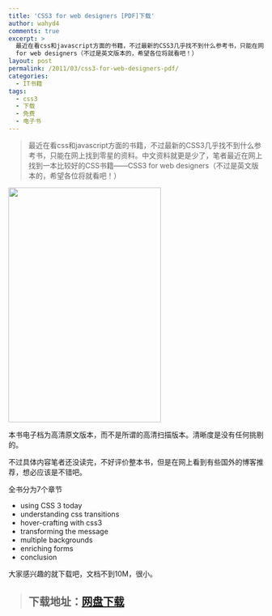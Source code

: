 ```yaml
---
title: 'CSS3 for web designers [PDF]下载'
author: wahyd4
comments: true
excerpt: >
  最近在看css和javascript方面的书籍，不过最新的CSS3几乎找不到什么参考书，只能在网上找到零星的资料。中文资料就更是少了，笔者最近在网上找到一本比较好的CSS书籍——CSS3
  for web designers（不过是英文版本的，希望各位将就看吧！）
layout: post
permalink: /2011/03/css3-for-web-designers-pdf/
categories:
  - IT书籍
tags:
  - css3
  - 下载
  - 免费
  - 电子书
---
```

> 最近在看css和javascript方面的书籍，不过最新的CSS3几乎找不到什么参考书，只能在网上找到零星的资料。中文资料就更是少了，笔者最近在网上找到一本比较好的CSS书籍——CSS3 for web designers（不过是英文版本的，希望各位将就看吧！）

[<img class="aligncenter size-full wp-image-1558" title="css3_conew1" src="/images/2011/03/css3_conew1.jpg" alt="" width="301" height="464" />][1]

本书电子档为高清原文版本，而不是所谓的高清扫描版本。清晰度是没有任何挑剔的。

不过具体内容笔者还没读完，不好评价整本书，但是在网上看到有些国外的博客推荐，想必应该是不错吧。

全书分为7个章节

*   using CSS 3 today
*   understanding css transitions
*   hover-crafting with css3
*   transforming the message
*   multiple backgrounds
*   enriching forms
*   conclusion

大家感兴趣的就下载吧，文档不到10M，很小。

> ## 下载地址：<a href="http://u.115.com/file/f1a56fabd4" target="_blank">网盘下载</a>

 [1]: /images/2011/03/css3_conew1.jpg
